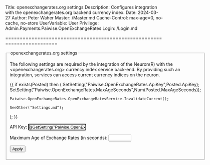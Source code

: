 ﻿Title: openexchangerates.org settings
Description: Configures integration with the openexchangerates.org backend currency index.
Date: 2024-03-27
Author: Peter Waher
Master: /Master.md
Cache-Control: max-age=0, no-cache, no-store
UserVariable: User
Privilege: Admin.Payments.Paiwise.OpenExchangeRates
Login: /Login.md

========================================================================

<form action="Settings.md" method="post">
<fieldset>
<legend>openexchangerates.org settings</legend>

The following settings are required by the integration of the Neuron(R) with the <openexchangerates.org> currency index service back-end. 
By providing such an integration, services can access current currency indices on the neuron.

{{
if exists(Posted) then
(
	SetSetting("Paiwise.OpenExchangeRates.ApiKey",Posted.ApiKey);
	SetSetting("Paiwise.OpenExchangeRates.MaxAgeSeconds",Num(Posted.MaxAgeSeconds));

	Paiwise.OpenExchangeRates.OpenExchangeRatesService.InvalidateCurrent();

	SeeOther("Settings.md");
);
}}

<p>
<label for="ApiKey">API Key:</label>  
<input type="text" id="ApiKey" name="ApiKey" value='{{GetSetting("Paiwise.OpenExchangeRates.ApiKey","")}}' autofocus required title="API Key for accessing openexchangerates.org."/>
</p>

<p>
<label for="MaxAgeSeconds">Maximum Age of Exchange Rates (in seconds):</label>  
<input type="number" min="1" max="3600" id="MaxAgeSeconds" name="MaxAgeSeconds" value='{{GetSetting("Paiwise.OpenExchangeRates.MaxAgeSeconds",3600)}}' title="Maximum age (in seconds) of an exchange rate, before a new exchange rate is fetched."/>
</p>

<button type="submit" class="posButton">Apply</button>
</fieldset>
</form>